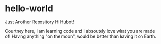 # hello-world
Just Another Repository
Hi Hubot! 

Courtney here, I am learning code and I absoutely love what you are made of! 
Having anything "on the moon", would be better than having it on Earth.
